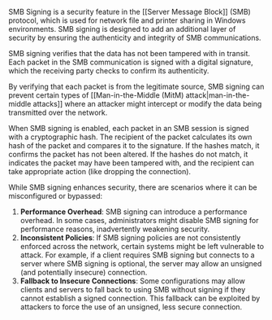 SMB Signing is a security feature in the [[Server Message Block]] (SMB) protocol, which is used for network file and printer sharing in Windows environments. SMB signing is designed to add an additional layer of security by ensuring the authenticity and integrity of SMB communications.

SMB signing verifies that the data has not been tampered with in transit. Each packet in the SMB communication is signed with a digital signature, which the receiving party checks to confirm its authenticity. 

By verifying that each packet is from the legitimate source, SMB signing can prevent certain types of [[Man-in-the-Middle (MitM) attack|man-in-the-middle attacks]] where an attacker might intercept or modify the data being transmitted over the network.

When SMB signing is enabled, each packet in an SMB session is signed with a cryptographic hash. The recipient of the packet calculates its own hash of the packet and compares it to the signature. If the hashes match, it confirms the packet has not been altered. If the hashes do not match, it indicates the packet may have been tampered with, and the recipient can take appropriate action (like dropping the connection).

While SMB signing enhances security, there are scenarios where it can be misconfigured or bypassed:

1. **Performance Overhead**: SMB signing can introduce a performance overhead. In some cases, administrators might disable SMB signing for performance reasons, inadvertently weakening security.
2. **Inconsistent Policies**: If SMB signing policies are not consistently enforced across the network, certain systems might be left vulnerable to attack. For example, if a client requires SMB signing but connects to a server where SMB signing is optional, the server may allow an unsigned (and potentially insecure) connection.
3. **Fallback to Insecure Connections**: Some configurations may allow clients and servers to fall back to using SMB without signing if they cannot establish a signed connection. This fallback can be exploited by attackers to force the use of an unsigned, less secure connection.

